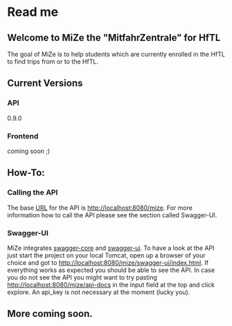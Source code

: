 # Read me

## Welcome to MiZe the "MitfahrZentrale" for HfTL

The goal of MiZe is to help students which are currently enrolled in the HfTL to find trips from or to the HfTL.

## Current Versions

### API
0.9.0

### Frontend
coming soon ;)

## How-To:

### Calling the API
The base [URL](http://en.wikipedia.org/wiki/File:URI_Euler_Diagram_no_lone_URIs.svg) for the API is [http://localhost:8080/mize](http://localhost:8080/mize). For more information how to call the API please see the section called Swagger-UI.

### Swagger-UI
MiZe integrates [swagger-core](https://github.com/swagger-api/swagger-core) and [swagger-ui](https://github.com/swagger-api/swagger-ui). To have a look at the API just start the project on your local Tomcat, open up a browser of your choice and got to [http://localhost:8080/mize/swagger-ui/index.html](http://localhost:8080/mize/swagger-ui/index.html). If everything works as expected you should be able to see the API. In case you do not see the API you might want to try pasting [http://localhost:8080/mize/api-docs](http://localhost:8080/mize/api-docs) in the input field at the top and click explore. An api_key is not necessary at the moment (lucky you).

## More coming soon.
